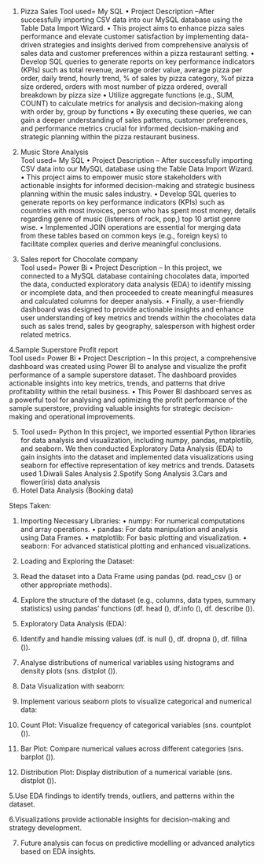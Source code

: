 1. Pizza Sales 
    Tool used= My SQL 
•	Project Description –After successfully importing CSV data into our MySQL database using the Table Data Import Wizard.
•	This project aims to enhance pizza sales performance and elevate customer satisfaction by implementing data-driven strategies and insights derived from comprehensive analysis of sales data and customer preferences within a pizza restaurant setting.
•	Develop SQL queries to generate reports on key performance indicators (KPIs) such as total revenue, average order value, average pizza per order, daily trend, hourly trend, % of sales by pizza category, %of pizza size ordered, orders with most number of pizza ordered, overall breakdown by pizza size
•	Utilize aggregate functions (e.g., SUM, COUNT) to calculate metrics for analysis and decision-making along with order by, group by functions
•	By executing these queries, we can gain a deeper understanding of sales patterns, customer preferences, and performance metrics crucial for informed decision-making and strategic planning within the pizza restaurant business.

2. Music Store Analysis  
    Tool used= My SQL 
•	Project Description – After successfully importing CSV data into our MySQL database using the Table Data Import Wizard.
•	This project aims to empower music store stakeholders with actionable insights for informed decision-making and strategic business planning within the music sales industry.
•	Develop SQL queries to generate reports on key performance indicators (KPIs) such as countries with most invoices, person who has spent most money, details regarding genre of music (listeners of rock, pop,) top 10 artist genre wise.
•	 Implemented JOIN operations are essential for merging data from these tables based on common keys (e.g., foreign keys) to facilitate complex queries and derive meaningful conclusions.

3. Sales report for Chocolate company  
    Tool used= Power Bi
•	Project Description – In this project, we connected to a MySQL database containing chocolates data, imported the data, conducted exploratory data analysis (EDA) to identify missing or incomplete data, and then proceeded to create meaningful measures and calculated columns for deeper analysis.
•	 Finally, a user-friendly dashboard was designed to provide actionable insights and enhance user understanding of key metrics and trends within the chocolates data such as sales trend, sales by geography, salesperson with highest order related metrics.

4.Sample Superstore Profit report  
    Tool used= Power Bi
•	Project Description – In this project, a comprehensive dashboard was created using Power BI to analyse and visualize the profit performance of a sample superstore dataset. The dashboard provides actionable insights into key metrics, trends, and patterns that drive profitability within the retail business.
•	This Power BI dashboard serves as a powerful tool for analysing and optimizing the profit performance of the sample superstore, providing valuable insights for strategic decision-making and operational improvements.

5. Tool used= Python 
In this project, we imported essential Python libraries for data analysis and visualization, including numpy, pandas, matplotlib, and seaborn. 
We then conducted Exploratory Data Analysis (EDA) to gain insights into the dataset and implemented data visualizations using seaborn for effective representation of key metrics and trends.
Datasets used 
1.Diwali Sales Analysis 
2.Spotify Song Analysis 
3.Cars and flower(iris) data analysis 
4. Hotel Data Analysis (Booking data)

Steps Taken:
1. Importing Necessary Libraries:
•	numpy: For numerical computations and array operations.
•	pandas: For data manipulation and analysis using Data Frames.
•	matplotlib: For basic plotting and visualization.
•	seaborn: For advanced statistical plotting and enhanced visualizations.

2. Loading and Exploring the Dataset:
1.	Read the dataset into a Data Frame using pandas (pd. read_csv () or other appropriate methods).
2.	Explore the structure of the dataset (e.g., columns, data types, summary statistics) using pandas’ functions (df. head (), df.info (), df. describe ()).

3. Exploratory Data Analysis (EDA):
1.	Identify and handle missing values (df. is null (), df. dropna (), df. fillna ()).
2.	Analyse distributions of numerical variables using histograms and density plots (sns. distplot ()).

4. Data Visualization with seaborn:
1.	Implement various seaborn plots to visualize categorical and numerical data:
2.	Count Plot: Visualize frequency of categorical variables (sns. countplot ()).
3.	Bar Plot: Compare numerical values across different categories (sns. barplot ()).
4.	Distribution Plot: Display distribution of a numerical variable (sns. distplot ()).

5.Use EDA findings to identify trends, outliers, and patterns within the dataset.

6.Visualizations provide actionable insights for decision-making and strategy development.

7. Future analysis can focus on predictive modelling or advanced analytics based on EDA insights.


